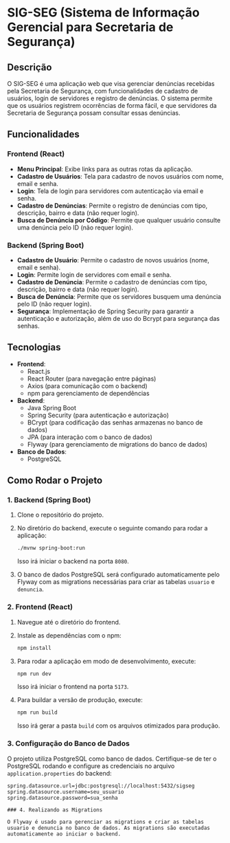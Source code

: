 # SIG-SEG (Sistema de Informação Gerencial para Secretaria de Segurança)

## Descrição

O SIG-SEG é uma aplicação web que visa gerenciar denúncias recebidas pela Secretaria de Segurança, com funcionalidades de cadastro de usuários, login de servidores e registro de denúncias. O sistema permite que os usuários registrem ocorrências de forma fácil, e que servidores da Secretaria de Segurança possam consultar essas denúncias.

## Funcionalidades

### Frontend (React)
- **Menu Principal**: Exibe links para as outras rotas da aplicação.
- **Cadastro de Usuários**: Tela para cadastro de novos usuários com nome, email e senha.
- **Login**: Tela de login para servidores com autenticação via email e senha.
- **Cadastro de Denúncias**: Permite o registro de denúncias com tipo, descrição, bairro e data (não requer login).
- **Busca de Denúncia por Código**: Permite que qualquer usuário consulte uma denúncia pelo ID (não requer login).

### Backend (Spring Boot)
- **Cadastro de Usuário**: Permite o cadastro de novos usuários (nome, email e senha).
- **Login**: Permite login de servidores com email e senha.
- **Cadastro de Denúncia**: Permite o cadastro de denúncias com tipo, descrição, bairro e data (não requer login).
- **Busca de Denúncia**: Permite que os servidores busquem uma denúncia pelo ID (não requer login).
- **Segurança**: Implementação de Spring Security para garantir a autenticação e autorização, além de uso do Bcrypt para segurança das senhas.

## Tecnologias

- **Frontend**:
  - React.js
  - React Router (para navegação entre páginas)
  - Axios (para comunicação com o backend)
  - npm para gerenciamento de dependências
- **Backend**:
  - Java Spring Boot
  - Spring Security (para autenticação e autorização)
  - BCrypt (para codificação das senhas armazenas no banco de dados)
  - JPA (para interação com o banco de dados)
  - Flyway (para gerenciamento de migrations do banco de dados)
- **Banco de Dados**:
  - PostgreSQL

## Como Rodar o Projeto

### 1. Backend (Spring Boot)

1. Clone o repositório do projeto.
2. No diretório do backend, execute o seguinte comando para rodar a aplicação:
    ```bash
    ./mvnw spring-boot:run
    ```
   Isso irá iniciar o backend na porta `8080`.

3. O banco de dados PostgreSQL será configurado automaticamente pelo Flyway com as migrations necessárias para criar as tabelas `usuario` e `denuncia`.

### 2. Frontend (React)

1. Navegue até o diretório do frontend.
2. Instale as dependências com o npm:
    ```bash
    npm install
    ```
3. Para rodar a aplicação em modo de desenvolvimento, execute:
    ```bash
    npm run dev
    ```
   Isso irá iniciar o frontend na porta `5173`.

4. Para buildar a versão de produção, execute:
    ```bash
    npm run build
    ```
   Isso irá gerar a pasta `build` com os arquivos otimizados para produção.

### 3. Configuração do Banco de Dados

O projeto utiliza PostgreSQL como banco de dados. Certifique-se de ter o PostgreSQL rodando e configure as credenciais no arquivo `application.properties` do backend:

```properties
spring.datasource.url=jdbc:postgresql://localhost:5432/sigseg
spring.datasource.username=seu_usuario
spring.datasource.password=sua_senha

### 4. Realizando as Migrations

O Flyway é usado para gerenciar as migrations e criar as tabelas usuario e denuncia no banco de dados. As migrations são executadas automaticamente ao iniciar o backend.
